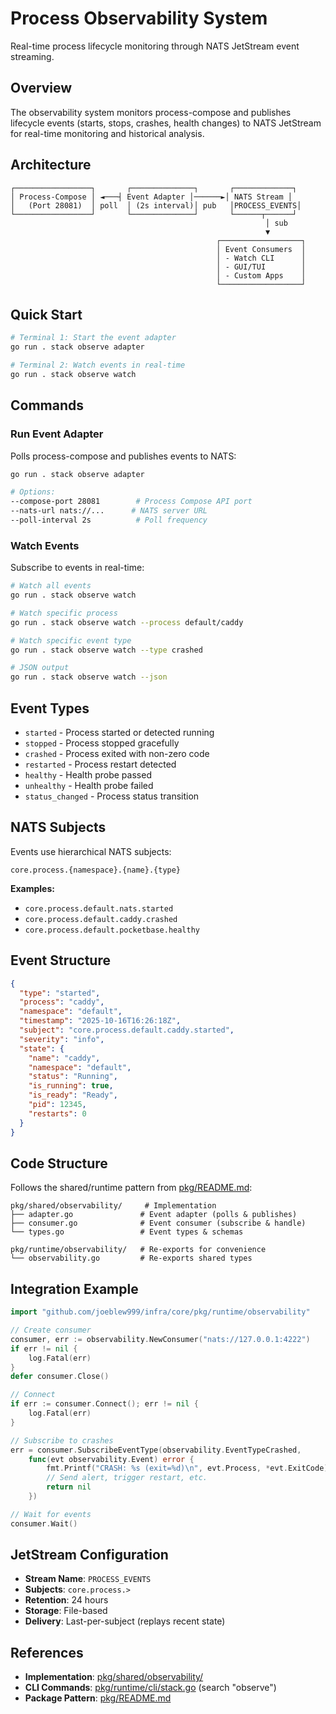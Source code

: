 # Process Observability System

Real-time process lifecycle monitoring through NATS JetStream event streaming.

## Overview

The observability system monitors process-compose and publishes lifecycle events (starts, stops, crashes, health changes) to NATS JetStream for real-time monitoring and historical analysis.

## Architecture

```
┌─────────────────┐       ┌──────────────┐       ┌─────────────┐
│ Process-Compose │ ◄───┤ Event Adapter │──────►│ NATS Stream │
│   (Port 28081)  │ poll  │ (2s interval)│ pub   │PROCESS_EVENTS│
└─────────────────┘       └──────────────┘       └──────┬──────┘
                                                         │ sub
                                                         ▼
                                              ┌──────────────────┐
                                              │ Event Consumers  │
                                              │ - Watch CLI      │
                                              │ - GUI/TUI        │
                                              │ - Custom Apps    │
                                              └──────────────────┘
```

## Quick Start

```bash
# Terminal 1: Start the event adapter
go run . stack observe adapter

# Terminal 2: Watch events in real-time
go run . stack observe watch
```

## Commands

### Run Event Adapter

Polls process-compose and publishes events to NATS:

```bash
go run . stack observe adapter

# Options:
--compose-port 28081        # Process Compose API port
--nats-url nats://...      # NATS server URL
--poll-interval 2s          # Poll frequency
```

### Watch Events

Subscribe to events in real-time:

```bash
# Watch all events
go run . stack observe watch

# Watch specific process
go run . stack observe watch --process default/caddy

# Watch specific event type
go run . stack observe watch --type crashed

# JSON output
go run . stack observe watch --json
```

## Event Types

- `started` - Process started or detected running
- `stopped` - Process stopped gracefully
- `crashed` - Process exited with non-zero code
- `restarted` - Process restart detected
- `healthy` - Health probe passed
- `unhealthy` - Health probe failed
- `status_changed` - Process status transition

## NATS Subjects

Events use hierarchical NATS subjects:

```
core.process.{namespace}.{name}.{type}
```

**Examples:**
- `core.process.default.nats.started`
- `core.process.default.caddy.crashed`
- `core.process.default.pocketbase.healthy`

## Event Structure

```json
{
  "type": "started",
  "process": "caddy",
  "namespace": "default",
  "timestamp": "2025-10-16T16:26:18Z",
  "subject": "core.process.default.caddy.started",
  "severity": "info",
  "state": {
    "name": "caddy",
    "namespace": "default",
    "status": "Running",
    "is_running": true,
    "is_ready": "Ready",
    "pid": 12345,
    "restarts": 0
  }
}
```

## Code Structure

Follows the shared/runtime pattern from [pkg/README.md](../pkg/README.md):

```
pkg/shared/observability/     # Implementation
├── adapter.go               # Event adapter (polls & publishes)
├── consumer.go              # Event consumer (subscribe & handle)
└── types.go                 # Event types & schemas

pkg/runtime/observability/   # Re-exports for convenience
└── observability.go         # Re-exports shared types
```

## Integration Example

```go
import "github.com/joeblew999/infra/core/pkg/runtime/observability"

// Create consumer
consumer, err := observability.NewConsumer("nats://127.0.0.1:4222")
if err != nil {
    log.Fatal(err)
}
defer consumer.Close()

// Connect
if err := consumer.Connect(); err != nil {
    log.Fatal(err)
}

// Subscribe to crashes
err = consumer.SubscribeEventType(observability.EventTypeCrashed,
    func(evt observability.Event) error {
        fmt.Printf("CRASH: %s (exit=%d)\n", evt.Process, *evt.ExitCode)
        // Send alert, trigger restart, etc.
        return nil
    })

// Wait for events
consumer.Wait()
```

## JetStream Configuration

- **Stream Name**: `PROCESS_EVENTS`
- **Subjects**: `core.process.>`
- **Retention**: 24 hours
- **Storage**: File-based
- **Delivery**: Last-per-subject (replays recent state)

## References

- **Implementation**: [pkg/shared/observability/](../pkg/shared/observability/)
- **CLI Commands**: [pkg/runtime/cli/stack.go](../pkg/runtime/cli/stack.go) (search "observe")
- **Package Pattern**: [pkg/README.md](../pkg/README.md)
